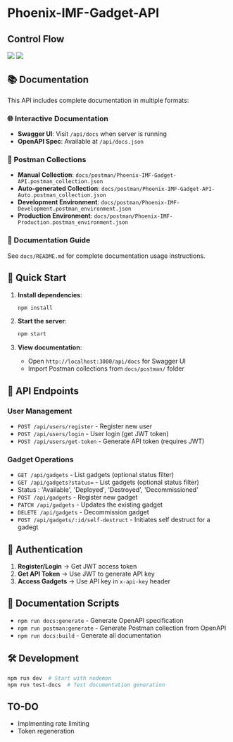 # Phoenix-IMF-Gadget-API

## Control Flow
 
<img src="https://raw.githubusercontent.com/gr3edydevel0per/Phoenix-IMF-Gadget-API/refs/heads/master/Assets/CF.png">
<img src="https://raw.githubusercontent.com/gr3edydevel0per/Phoenix-IMF-Gadget-API/refs/heads/master/Assets/tokenGen.png">

## 📚 Documentation

This API includes complete documentation in multiple formats:

### 🌐 Interactive Documentation
- **Swagger UI**: Visit `/api/docs` when server is running
- **OpenAPI Spec**: Available at `/api/docs.json`

### 📮 Postman Collections
- **Manual Collection**: `docs/postman/Phoenix-IMF-Gadget-API.postman_collection.json`
- **Auto-generated Collection**: `docs/postman/Phoenix-IMF-Gadget-API-Auto.postman_collection.json`
- **Development Environment**: `docs/postman/Phoenix-IMF-Development.postman_environment.json`
- **Production Environment**: `docs/postman/Phoenix-IMF-Production.postman_environment.json`

### 📖 Documentation Guide
See `docs/README.md` for complete documentation usage instructions.

## 🚀 Quick Start

1. **Install dependencies**:
   ```bash
   npm install
   ```

2. **Start the server**:
   ```bash
   npm start
   ```

3. **View documentation**:
   - Open `http://localhost:3000/api/docs` for Swagger UI
   - Import Postman collections from `docs/postman/` folder

## 🔧 API Endpoints

### User Management
- `POST /api/users/register` - Register new user
- `POST /api/users/login` - User login (get JWT token)  
- `POST /api/users/get-token` - Generate API token (requires JWT)

### Gadget Operations
- `GET /api/gadgets` - List gadgets (optional status filter)
- `GET /api/gadgets?status=` - List gadgets (optional status filter)
- Status : 'Available', 'Deployed', 'Destroyed', 'Decommissioned'
- `POST /api/gadgets` - Register new gadget
- `PATCH /api/gadgets` - Updates the existing gadget
- `DELETE /api/gadgets` - Decommission gadget
- `POST /api/gadgets/:id/self-destruct` - Initiates self destruct for a gadegt
## 🔐 Authentication

1. **Register/Login** → Get JWT access token
2. **Get API Token** → Use JWT to generate API key
3. **Access Gadgets** → Use API key in `x-api-key` header

## 📝 Documentation Scripts

- `npm run docs:generate` - Generate OpenAPI specification
- `npm run postman:generate` - Generate Postman collection from OpenAPI
- `npm run docs:build` - Generate all documentation

## 🛠 Development

```bash
npm run dev  # Start with nodemon
npm run test-docs  # Test documentation generation
```

## TO-DO
- Implmenting rate limiting
- Token regeneration
